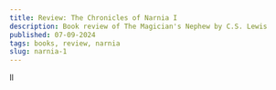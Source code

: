 ```yaml
---
title: Review: The Chronicles of Narnia I
description: Book review of The Magician's Nephew by C.S. Lewis
published: 07-09-2024
tags: books, review, narnia
slug: narnia-1
---
```


ll
